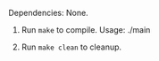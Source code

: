 Dependencies: None.

1) Run `make` to compile. Usage: ./main <filename> <length>

2) Run `make clean` to cleanup.
